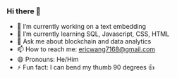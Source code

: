 ### Hi there 👋

<!--
**ericwang71/ericwang71** is a ✨ _special_ ✨ repository because its `README.md` (this file) appears on your GitHub profile.

Here are some ideas to get you started:

- 🔭 I’m currently working on ...
- 🌱 I’m currently learning ...
- 👯 I’m looking to collaborate on ...
- 🤔 I’m looking for help with ...
- 💬 Ask me about ...
- 📫 How to reach me: ...
- 😄 Pronouns: ...
- ⚡ Fun fact: ...
-->

- 🔭 I’m currently working on a text embedding 
- 🌱 I’m currently learning SQL, Javascript, CSS, HTML
- 💬 Ask me about blockchain and data analytics 
- 📫 How to reach me: ericwang7168@gmail.com
- 😄 Pronouns: He/Him
- ⚡ Fun fact: I can bend my thumb 90 degrees 👍

